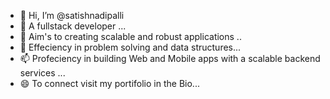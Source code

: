 - 👋 Hi, I’m @satishnadipalli
- 👀 A fullstack developer  ...
- 🌱 Aim's to creating scalable and robust applications ..
- 💞️ Effeciency in problem solving and data structures...
- 📫 Profeciency in building Web and Mobile apps with a scalable backend services ...
- 😄 To connect visit my portifolio in the Bio...  
